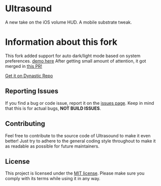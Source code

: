 # Ultrasound

A new take on the iOS volume HUD. A mobile substrate tweak.

# Information about this fork
This fork added support for auto dark/light mode based on system preferences. [demo here](https://imgur.com/a/8fM1kRk) 
After getting small amount of attention, it got merged in [this PR!](https://github.com/aydenp/Ultrasound/pull/10)

[Get it on Dynastic Repo](https://get.dyn.dev/ultrasound)

## Reporting Issues

If you find a bug or code issue, report it on the [issues page](https://github.com/aydenp/Ultrasound/issues). Keep in mind that this is for actual bugs, **NOT BUILD ISSUES**.

## Contributing

Feel free to contribute to the source code of Ultrasound to make it even better! Just try to adhere to the general coding style throughout to make it as readable as possible for future maintainers.

## License

This project is licensed under the [MIT license](/LICENSE). Please make sure you comply with its terms while using it in any way.
